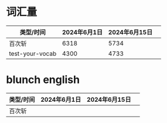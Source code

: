 # 词汇量

| 类型/时间 | 2024年6月1日  | 2024年6月15日  |   |
|-------|---|---|---|
| 百次斩      | 6318  | 5734  |   |
| test-your-vocab     | 4300  | 4733  |   |


# blunch english
| 类型/时间 | 2024年6月1日  | 2024年6月15日  |   |
|-------|---|---|---|
| 百次斩      |   |   |   |

